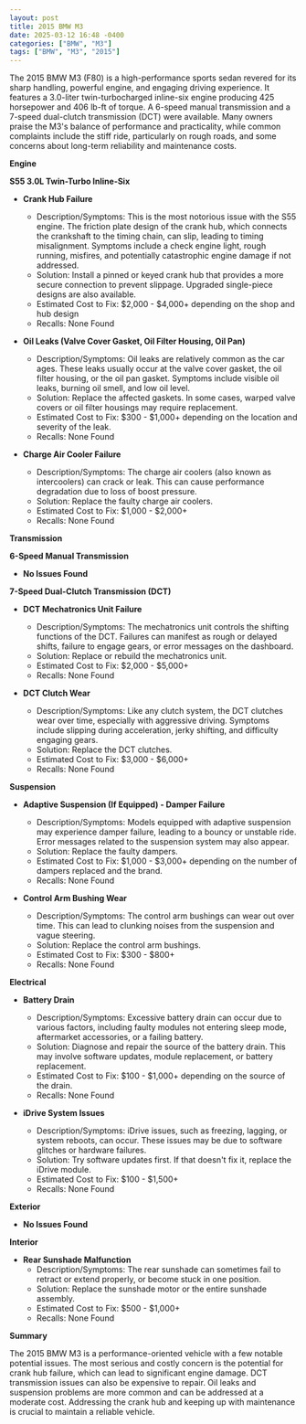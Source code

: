 ```yaml
---
layout: post
title: 2015 BMW M3
date: 2025-03-12 16:48 -0400
categories: ["BMW", "M3"]
tags: ["BMW", "M3", "2015"]
---
```

The 2015 BMW M3 (F80) is a high-performance sports sedan revered for its sharp handling, powerful engine, and engaging driving experience. It features a 3.0-liter twin-turbocharged inline-six engine producing 425 horsepower and 406 lb-ft of torque. A 6-speed manual transmission and a 7-speed dual-clutch transmission (DCT) were available. Many owners praise the M3's balance of performance and practicality, while common complaints include the stiff ride, particularly on rough roads, and some concerns about long-term reliability and maintenance costs.

**Engine**

**S55 3.0L Twin-Turbo Inline-Six**

*   **Crank Hub Failure**
    *   Description/Symptoms: This is the most notorious issue with the S55 engine. The friction plate design of the crank hub, which connects the crankshaft to the timing chain, can slip, leading to timing misalignment. Symptoms include a check engine light, rough running, misfires, and potentially catastrophic engine damage if not addressed.
    *   Solution: Install a pinned or keyed crank hub that provides a more secure connection to prevent slippage. Upgraded single-piece designs are also available.
    *   Estimated Cost to Fix: $2,000 - $4,000+ depending on the shop and hub design
    *   Recalls: None Found

*   **Oil Leaks (Valve Cover Gasket, Oil Filter Housing, Oil Pan)**
    *   Description/Symptoms: Oil leaks are relatively common as the car ages. These leaks usually occur at the valve cover gasket, the oil filter housing, or the oil pan gasket. Symptoms include visible oil leaks, burning oil smell, and low oil level.
    *   Solution: Replace the affected gaskets. In some cases, warped valve covers or oil filter housings may require replacement.
    *   Estimated Cost to Fix: $300 - $1,000+ depending on the location and severity of the leak.
    *   Recalls: None Found

*   **Charge Air Cooler Failure**
    * Description/Symptoms: The charge air coolers (also known as intercoolers) can crack or leak. This can cause performance degradation due to loss of boost pressure.
    * Solution: Replace the faulty charge air coolers.
    * Estimated Cost to Fix: $1,000 - $2,000+
    * Recalls: None Found

**Transmission**

**6-Speed Manual Transmission**

*   **No Issues Found**

**7-Speed Dual-Clutch Transmission (DCT)**

*   **DCT Mechatronics Unit Failure**
    *   Description/Symptoms: The mechatronics unit controls the shifting functions of the DCT. Failures can manifest as rough or delayed shifts, failure to engage gears, or error messages on the dashboard.
    *   Solution: Replace or rebuild the mechatronics unit.
    *   Estimated Cost to Fix: $2,000 - $5,000+
    *   Recalls: None Found

*   **DCT Clutch Wear**
    *   Description/Symptoms: Like any clutch system, the DCT clutches wear over time, especially with aggressive driving. Symptoms include slipping during acceleration, jerky shifting, and difficulty engaging gears.
    *   Solution: Replace the DCT clutches.
    *   Estimated Cost to Fix: $3,000 - $6,000+
    *   Recalls: None Found

**Suspension**

*   **Adaptive Suspension (If Equipped) - Damper Failure**
    *   Description/Symptoms: Models equipped with adaptive suspension may experience damper failure, leading to a bouncy or unstable ride. Error messages related to the suspension system may also appear.
    *   Solution: Replace the faulty dampers.
    *   Estimated Cost to Fix: $1,000 - $3,000+ depending on the number of dampers replaced and the brand.
    *   Recalls: None Found

*   **Control Arm Bushing Wear**
    * Description/Symptoms: The control arm bushings can wear out over time. This can lead to clunking noises from the suspension and vague steering.
    * Solution: Replace the control arm bushings.
    * Estimated Cost to Fix: $300 - $800+
    * Recalls: None Found

**Electrical**

*   **Battery Drain**
    *   Description/Symptoms: Excessive battery drain can occur due to various factors, including faulty modules not entering sleep mode, aftermarket accessories, or a failing battery.
    *   Solution: Diagnose and repair the source of the battery drain. This may involve software updates, module replacement, or battery replacement.
    *   Estimated Cost to Fix: $100 - $1,000+ depending on the source of the drain.
    *   Recalls: None Found

*   **iDrive System Issues**
    *   Description/Symptoms: iDrive issues, such as freezing, lagging, or system reboots, can occur. These issues may be due to software glitches or hardware failures.
    *   Solution: Try software updates first. If that doesn't fix it, replace the iDrive module.
    *   Estimated Cost to Fix: $100 - $1,500+
    *   Recalls: None Found

**Exterior**

*   **No Issues Found**

**Interior**

*   **Rear Sunshade Malfunction**
    *   Description/Symptoms: The rear sunshade can sometimes fail to retract or extend properly, or become stuck in one position.
    *   Solution: Replace the sunshade motor or the entire sunshade assembly.
    *   Estimated Cost to Fix: $500 - $1,000+
    *   Recalls: None Found

**Summary**

The 2015 BMW M3 is a performance-oriented vehicle with a few notable potential issues. The most serious and costly concern is the potential for crank hub failure, which can lead to significant engine damage. DCT transmission issues can also be expensive to repair. Oil leaks and suspension problems are more common and can be addressed at a moderate cost. Addressing the crank hub and keeping up with maintenance is crucial to maintain a reliable vehicle.

